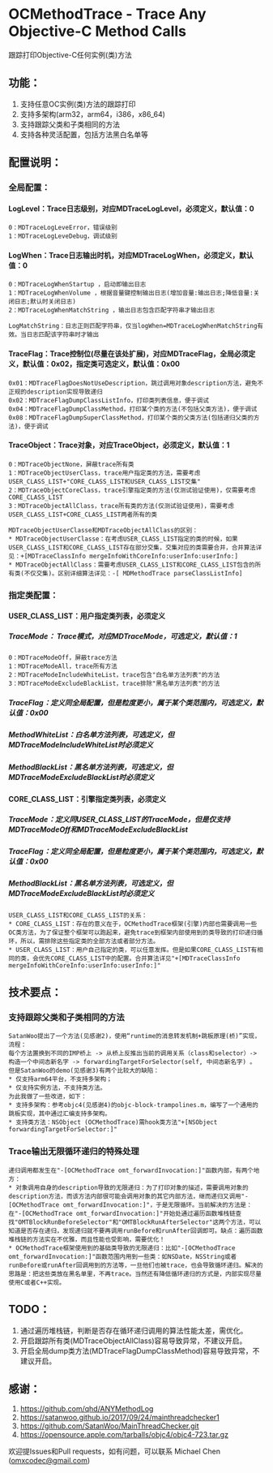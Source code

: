 OCMethodTrace - Trace Any Objective-C Method Calls
===========================
跟踪打印Objective-C任何实例(类)方法

## 功能：
1. 支持任意OC实例(类)方法的跟踪打印
2. 支持多架构(arm32，arm64，i386，x86_64)
3. 支持跟踪父类和子类相同的方法
4. 支持各种灵活配置，包括方法黑白名单等

## 配置说明：
### 全局配置：
#### LogLevel：Trace日志级别，对应MDTraceLogLevel，必须定义，默认值：0
    0：MDTraceLogLeveError，错误级别
    1：MDTraceLogLeveDebug，调试级别

#### LogWhen：Trace日志输出时机，对应MDTraceLogWhen，必须定义，默认值：0
    0：MDTraceLogWhenStartup ，启动即输出日志
    1：MDTraceLogWhenVolume ，根据音量键控制输出日志(增加音量:输出日志;降低音量:关闭日志;默认时关闭日志)
    2：MDTraceLogWhenMatchString ，输出日志包含匹配字符串才输出日志
    
    LogMatchString：日志正则匹配字符串，仅当logWhen=MDTraceLogWhenMatchString有效。当日志匹配该字符串时才输出

#### TraceFlag：Trace控制位(尽量在该处扩展)，对应MDTraceFlag，全局必须定义，默认值：0x02，指定类可选定义，默认值：0x00
    0x01：MDTraceFlagDoesNotUseDescription，跳过调用对象description方法，避免不正规的description实现导致递归
    0x02：MDTraceFlagDumpClassListInfo，打印类列表信息，便于调试
    0x04：MDTraceFlagDumpClassMethod，打印某个类的方法(不包括父类方法)，便于调试
    0x08：MDTraceFlagDumpSuperClassMethod，打印某个类的父类方法(包括递归父类的方法)，便于调试

#### TraceObject：Trace对象，对应TraceObject，必须定义，默认值：1
    0：MDTraceObjectNone，屏蔽trace所有类
    1：MDTraceObjectUserClass，trace用户指定类的方法，需要考虑USER_CLASS_LIST+"CORE_CLASS_LIST和USER_CLASS_LIST交集"
    2：MDTraceObjectCoreClass，trace引擎指定类的方法(仅测试验证使用)，仅需要考虑CORE_CLASS_LIST
    3：MDTraceObjectAllClass，trace所有类的方法(仅测试验证使用)，需要考虑USER_CLASS_LIST+CORE_CLASS_LIST两者所有的类
    
    MDTraceObjectUserClasse和MDTraceObjectAllClass的区别：
    * MDTraceObjectUserClasse：在考虑USER_CLASS_LIST指定的类的时候，如果USER_CLASS_LIST和CORE_CLASS_LIST存在部分交集，交集对应的类需要合并，合并算法详见：+[MDTraceClassInfo mergeInfoWithCoreInfo:userInfo:userInfo:]
    * MDTraceObjectAllClass：需要考虑USER_CLASS_LIST和CORE_CLASS_LIST包含的所有类(不仅交集)。区别详细算法详见：-[ MDMethodTrace parseClassListInfo]

### 指定类配置：
#### USER_CLASS_LIST：用户指定类列表，必须定义
##### TraceMode： Trace模式，对应MDTraceMode，可选定义，默认值：1
    0：MDTraceModeOff，屏蔽trace方法
    1：MDTraceModeAll，trace所有方法
    2：MDTraceModeIncludeWhiteList，trace包含"白名单方法列表"的方法
    3：MDTraceModeExcludeBlackList，trace排除"黑名单方法列表"的方法
##### TraceFlag：定义同全局配置，但是粒度更小，属于某个类范围内，可选定义，默认值：0x00
##### MethodWhiteList：白名单方法列表，可选定义，但MDTraceModeIncludeWhiteList时必须定义
##### MethodBlackList：黑名单方法列表，可选定义，但MDTraceModeExcludeBlackList时必须定义

#### CORE_CLASS_LIST：引擎指定类列表，必须定义
##### TraceMode：定义同USER_CLASS_LIST的TraceMode，但是仅支持MDTraceModeOff和MDTraceModeExcludeBlackList
##### TraceFlag：定义同全局配置，但是粒度更小，属于某个类范围内，可选定义，默认值：0x00
##### MethodBlackList：黑名单方法列表，可选定义，但MDTraceModeExcludeBlackList时必须定义

    USER_CLASS_LIST和CORE_CLASS_LIST的关系：
    * CORE_CLASS_LIST：存在的意义在于，OCMethodTrace框架(引擎)内部也需要调用一些OC类方法，为了保证整个框架可以跑起来，避免trace到框架内部使用到的类导致的打印递归循环，所以，需排除这些指定类的全部方法或者部分方法。
    * USER_CLASS_LIST：用户自己指定的类，可以任意发挥。但是如果CORE_CLASS_LIST有相同的类，会优先CORE_CLASS_LIST中的配置。合并算法详见"+[MDTraceClassInfo mergeInfoWithCoreInfo:userInfo:userInfo:]"

## 技术要点：
### 支持跟踪父类和子类相同的方法  
    SatanWoo提出了一个方法(见感谢2)，使用“runtime的消息转发机制+跳板原理(桥)”实现，流程：
    每个方法置换到不同的IMP桥上 -> 从桥上反推出当前的调用关系（class和selector）-> 构造一个中间态新名字 -> forwardingTargetForSelector(self, 中间态新名字) 。
    但是SatanWoo的demo(见感谢3)有两个比较大的缺陷：
    * 仅支持arm64平台，不支持多架构；
    * 仅支持实例方法，不支持类方法。
    为此我做了一些改进，如下：
    * 支持多架构：参考objc4(见感谢4)的objc-block-trampolines.m，编写了一个通用的跳板实现，其中通过汇编支持多架构。
    * 支持类方法：NSObject (OCMethodTrace)需hook类方法"+[NSObject forwardingTargetForSelector:]"
### Trace输出无限循环递归的特殊处理
    递归调用都发生在"-[OCMethodTrace omt_forwardInvocation:]"函数内部，有两个地方：
    * 对象调用自身的description导致的无限递归：为了打印对象的描述，需要调用对象的description方法，而该方法内部很可能会调用对象的其它内部方法，继而递归又调用"-[OCMethodTrace omt_forwardInvocation:]"，于是无限循环。当前解决的方法是：在"-[OCMethodTrace omt_forwardInvocation:]"开始处通过遍历函数堆栈链查找"OMTBlockRunBeforeSelector"和"OMTBlockRunAfterSelector"这两个方法，可以知道是否存在递归，发现递归就不要再调用runBefore和runAfter回调即可。缺点：遍历函数堆栈链的方法实在不优雅，而且性能也受影响，需要优化！
    * OCMethodTrace框架使用到的基础类导致的无限递归：比如"-[OCMethodTrace omt_forwardInvocation:]"函数范围内用到一些类：如NSDate，NSString或者runBefore或runAfter回调用到的方法等，一旦他们也被trace，也会导致循环递归。解决的思路是：把这些类放在黑名单里，不再trace。当然还有降低循环递归的方式是，内部实现尽量使用C或者C++实现。

## TODO：
1. 通过遍历堆栈链，判断是否存在循环递归调用的算法性能太差，需优化。
2. 开启跟踪所有类(MDTraceObjectAllClass)容易导致异常，不建议开启。
3. 开启全局dump类方法(MDTraceFlagDumpClassMethod)容易导致异常，不建议开启。

## 感谢：
1. https://github.com/qhd/ANYMethodLog
2. https://satanwoo.github.io/2017/09/24/mainthreadchecker1
3. https://github.com/SatanWoo/MainThreadChecker.git
4. https://opensource.apple.com/tarballs/objc4/objc4-723.tar.gz

欢迎提Issues和Pull requests，如有问题，可以联系 Michael Chen (omxcodec@gmail.com)
